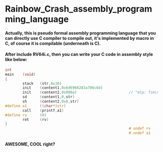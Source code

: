 # Rainbow_Crash_assembly_programming_language
#### Actually, this is pseudo formal assembly programming language that you can directly use C compiler to compile out, it's implemented by macro in C, of course it is compilable (underneath is C).
#### After include RV64i.c, then you can write your C code in assembly style like below:

```c
int
main    (void)
{
        stack   (str,0x10)
        init    (content1,0x6d6966203a706c6d)
        init    (content2,0x000a)                        // "mlp: fim\n"
        sd      (content1,0,str)
        sh      (content2,0x8,str)
#define a1      ((char*)str)
        call    (printf,a1)
#define rv      (0)
        ret     (rv)
}
                                                         # undef rv
                                                         # undef a1
```
#### AWESOME, COOL right?

